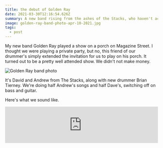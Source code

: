 ```yaml
---
title: the debut of Golden Ray
date: 2021-03-30T12:16:54.626Z
summary: A new band rising from the ashes of the Stacks, who haven't actually burned down.
image: golden-ray-band-photo-apr-10-2021.jpg
tags:
  - post
---
```


My new band Golden Ray played a show on a porch on Magazine Street. I thought we were playing a private party, but no, this friend of our drummer's simply extended the invitation for us to play on his porch. It turned out to be a pretty well attended show. We didn't not make money.

![Golden Ray band photo](/static/img/golden-ray-band-photo-apr-10-2021.jpg)

It's David and Andrew from The Stacks, along with new drummer Brian Tierney. We're doing half Andrew's songs and half Dave's, switching off on bass and guitar.

Here's what we sound like.

<iframe style="border: 0; width: 100%; height: 120px;" src="https://bandcamp.com/EmbeddedPlayer/album=3608810968/size=large/bgcol=ffffff/linkcol=2ebd35/tracklist=false/artwork=small/transparent=true/" seamless><a href="https://goldenray.bandcamp.com/album/only-the-beginning">Only The Beginning by Golden Ray</a></iframe>